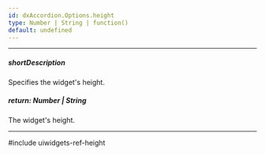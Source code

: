 ```yaml
---
id: dxAccordion.Options.height
type: Number | String | function()
default: undefined
---
```

---
##### shortDescription
Specifies the widget's height.

##### return: Number | String
The widget's height.

---
#include uiwidgets-ref-height
